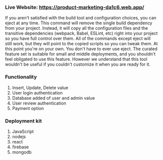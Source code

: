 ### Live Website:  https://product-marketing-da1c6.web.app/


If you aren't satisfied with the build tool and configuration choices, you can eject at any time. This command will remove the single build dependency from your project.
Instead, it will copy all the configuration files and the transitive dependencies (webpack, Babel, ESLint, etc) right into your project so you have full control over them. All of the commands except eject will still work, but they will point to the copied scripts so you can tweak them. At this point you're on your own.
You don't have to ever use eject. The curated feature set is suitable for small and middle deployments, and you shouldn't feel obligated to use this feature. However we understand that this tool wouldn't be useful if you couldn't customize it when you are ready for it.


### Functionality
1. Insert, Update, Delete value
2. User login authentication
3. Database added of user and admin value
4. User review authentication
5. Payment option

### Deployment kit
1. JavaScript
2. nodejs
3. react
4. firebase
5. mongodb
